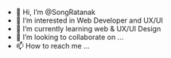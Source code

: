 - 👋 Hi, I’m @SongRatanak
- 👀 I’m interested in Web Developer and UX/UI
- 🌱 I’m currently learning web & UX/UI Design
- 💞️ I’m looking to collaborate on ...
- 📫 How to reach me ...

<!---
SongRatanak/SongRatanak is a ✨ special ✨ repository because its `README.md` (this file) appears on your GitHub profile.
You can click the Preview link to take a look at your changes.
--->
